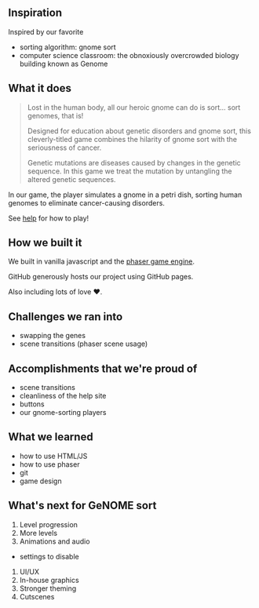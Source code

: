 ## Inspiration

Inspired by our favorite

- sorting algorithm: gnome sort
- computer science classroom: the obnoxiously overcrowded biology building known
  as Genome

## What it does

> Lost in the human body, all our heroic gnome can do is sort... sort genomes,
> that is!
>
> Designed for education about genetic disorders and gnome sort, this
> cleverly-titled game combines the hilarity of gnome sort with the seriousness
> of cancer.
>
> Genetic mutations are diseases caused by changes in the genetic sequence. In
> this game we treat the mutation by untangling the altered genetic sequences.

In our game, the player simulates a gnome in a petri dish, sorting human genomes
to eliminate cancer-causing disorders.

See [help](https://benknoble.github.io/genomesort/help.html) for how to play!

## How we built it

We built in vanilla javascript and the [phaser game engine](https://phaser.io).

GitHub generously hosts our project using GitHub pages.

Also including lots of love :heart:.

## Challenges we ran into

- swapping the genes
- scene transitions (phaser scene usage)

## Accomplishments that we're proud of

- scene transitions
- cleanliness of the help site
- buttons
- our gnome-sorting players

## What we learned

- how to use HTML/JS
- how to use phaser
- git
- game design

## What's next for GeNOME sort

1. Level progression
1. More levels
1. Animations and audio
  - settings to disable
1. UI/UX
1. In-house graphics
1. Stronger theming
1. Cutscenes
